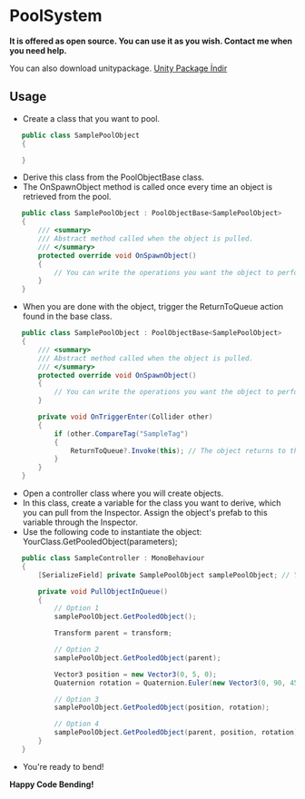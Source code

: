 # PoolSystem

**It is offered as open source. You can use it as you wish. Contact me when you need help.**

You can also download unitypackage.
[Unity Package İndir](https://drive.google.com/file/d/1YPd4AH_qKwc5QdsgDXFjYs8i7FGrXSGQ/view?usp=sharing)

## Usage
- Create a class that you want to pool.

 ```csharp
    public class SamplePoolObject
    {

    }
```

- Derive this class from the PoolObjectBase class.
- The OnSpawnObject method is called once every time an object is retrieved from the pool.

 ```csharp
    public class SamplePoolObject : PoolObjectBase<SamplePoolObject>
    {
        /// <summary>
        /// Abstract method called when the object is pulled.
        /// </summary>
        protected override void OnSpawnObject()
        {
            // You can write the operations you want the object to perform after being called within this method.
        }
    }
```

- When you are done with the object, trigger the ReturnToQueue action found in the base class.

```csharp
   public class SamplePoolObject : PoolObjectBase<SamplePoolObject>
   {
       /// <summary>
       /// Abstract method called when the object is pulled.
       /// </summary>
       protected override void OnSpawnObject()
       {
           // You can write the operations you want the object to perform after being called within this method.
       }

       private void OnTriggerEnter(Collider other)
       {
           if (other.CompareTag("SampleTag")
           {
               ReturnToQueue?.Invoke(this); // The object returns to the queue it belongs to.
           }
       }
   }
```

- Open a controller class where you will create objects.
- In this class, create a variable for the class you want to derive, which you can pull from the Inspector. Assign the object's prefab to this variable through the Inspector.
- Use the following code to instantiate the object: YourClass.GetPooledObject(parameters);

```csharp
   public class SampleController : MonoBehaviour
   {
       [SerializeField] private SamplePoolObject samplePoolObject; // Your prefab

       private void PullObjectInQueue()
       {
           // Option 1
           samplePoolObject.GetPooledObject();

           Transform parent = transform;

           // Option 2
           samplePoolObject.GetPooledObject(parent);

           Vector3 position = new Vector3(0, 5, 0);
           Quaternion rotation = Quaternion.Euler(new Vector3(0, 90, 45));

           // Option 3
           samplePoolObject.GetPooledObject(position, rotation);

           // Option 4
           samplePoolObject.GetPooledObject(parent, position, rotation);
       }
   }
```

- You're ready to bend!

**Happy Code Bending!**

